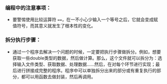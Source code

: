 ### 编程中的注意事项：

- 要警惕使用比较运算符 `==`，在一不小心少输入一个等号之后，它就会变成赋值符号，而其意义就发生了根本性的变化。



### 拆分执行步骤：

- 通过一个程序去解决一个问题的时候，一定要把执行步骤做拆分。例如，想要获取一些double类型的数据，然后做计算。那么，这个文件就可以拆分为：选择输入文件类型、获取数据、处理数据……然后，在对每个环节进行实现；最后进行拼接成完整的程序。程序中可以单独拆分出来的部分或有重复执行的部分，都可以用函数去做封装，然后再调用。